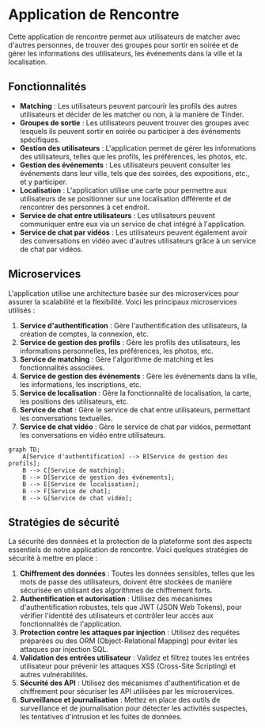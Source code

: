 # Application de Rencontre

Cette application de rencontre permet aux utilisateurs de matcher avec d'autres personnes, de trouver des groupes pour sortir en soirée et de gérer les informations des utilisateurs, les événements dans la ville et la localisation.

## Fonctionnalités

- **Matching** : Les utilisateurs peuvent parcourir les profils des autres utilisateurs et décider de les matcher ou non, à la manière de Tinder.
- **Groupes de sortie** : Les utilisateurs peuvent trouver des groupes avec lesquels ils peuvent sortir en soirée ou participer à des événements spécifiques.
- **Gestion des utilisateurs** : L'application permet de gérer les informations des utilisateurs, telles que les profils, les préférences, les photos, etc.
- **Gestion des événements** : Les utilisateurs peuvent consulter les événements dans leur ville, tels que des soirées, des expositions, etc., et y participer.
- **Localisation** : L'application utilise une carte pour permettre aux utilisateurs de se positionner sur une localisation différente et de rencontrer des personnes à cet endroit.
- **Service de chat entre utilisateurs** : Les utilisateurs peuvent communiquer entre eux via un service de chat intégré à l'application.
- **Service de chat par vidéos** : Les utilisateurs peuvent également avoir des conversations en vidéo avec d'autres utilisateurs grâce à un service de chat par vidéos.

## Microservices

L'application utilise une architecture basée sur des microservices pour assurer la scalabilité et la flexibilité. Voici les principaux microservices utilisés :

1. **Service d'authentification** : Gère l'authentification des utilisateurs, la création de comptes, la connexion, etc.
2. **Service de gestion des profils** : Gère les profils des utilisateurs, les informations personnelles, les préférences, les photos, etc.
3. **Service de matching** : Gère l'algorithme de matching et les fonctionnalités associées.
4. **Service de gestion des événements** : Gère les événements dans la ville, les informations, les inscriptions, etc.
5. **Service de localisation** : Gère la fonctionnalité de localisation, la carte, les positions des utilisateurs, etc.
6. **Service de chat** : Gère le service de chat entre utilisateurs, permettant les conversations textuelles.
7. **Service de chat vidéo** : Gère le service de chat par vidéos, permettant les conversations en vidéo entre utilisateurs.

```mermaid
graph TD;
    A[Service d'authentification] --> B[Service de gestion des profils];
    B --> C[Service de matching];
    B --> D[Service de gestion des événements];
    B --> E[Service de localisation];
    B --> F[Service de chat];
    B --> G[Service de chat vidéo];
```

## Stratégies de sécurité

La sécurité des données et la protection de la plateforme sont des aspects essentiels de notre application de rencontre. Voici quelques stratégies de sécurité à mettre en place :

1. **Chiffrement des données** : Toutes les données sensibles, telles que les mots de passe des utilisateurs, doivent être stockées de manière sécurisée en utilisant des algorithmes de chiffrement forts.
2. **Authentification et autorisation** : Utilisez des mécanismes d'authentification robustes, tels que JWT (JSON Web Tokens), pour vérifier l'identité des utilisateurs et contrôler leur accès aux fonctionnalités de l'application.
3. **Protection contre les attaques par injection** : Utilisez des requêtes préparées ou des ORM (Object-Relational Mapping) pour éviter les attaques par injection SQL.
4. **Validation des entrées utilisateur** : Validez et filtrez toutes les entrées utilisateur pour prévenir les attaques XSS (Cross-Site Scripting) et autres vulnérabilités.
5. **Sécurité des API** : Utilisez des mécanismes d'authentification et de chiffrement pour sécuriser les API utilisées par les microservices.
6. **Surveillance et journalisation** : Mettez en place des outils de surveillance et de journalisation pour détecter les activités suspectes, les tentatives d'intrusion et les fuites de données.

